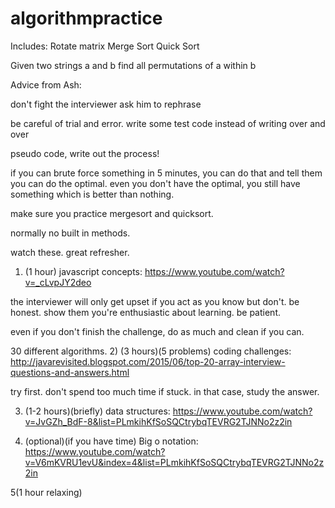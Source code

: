 # algorithmpractice

Includes:
Rotate matrix
Merge Sort
Quick Sort





Given two strings a and b find all permutations of a within b 





Advice from Ash: 

don't fight the interviewer 
ask him to rephrase 

be careful of trial and error. 
write some test code instead of writing over and over 


pseudo code, write out the process! 

if you can brute force something in 5 minutes, you can do that and tell them you can do the optimal. even you don't have the optimal, you still have something which is better than nothing. 

make sure you practice mergesort and quicksort. 

normally no built in methods. 


watch these. great refresher. 
1) (1 hour) javascript concepts: 
https://www.youtube.com/watch?v=_cLvpJY2deo 

the interviewer will only get upset if you act as you know but don't. be honest. show them you're enthusiastic about learning. be patient. 

even if you don't finish the challenge, do as much and clean if you can. 



30 different algorithms.
2) (3 hours)(5 problems) coding challenges: 
http://javarevisited.blogspot.com/2015/06/top-20-array-interview-questions-and-answers.html 

try first. don't spend too much time if stuck. in that case, study the answer. 

3) (1-2 hours)(briefly) data structures: 
https://www.youtube.com/watch?v=JvGZh_BdF-8&list=PLmkihKfSoSQCtrybqTEVRG2TJNNo2z2in 

4) (optional)(if you have time) Big o notation: https://www.youtube.com/watch?v=V6mKVRU1evU&index=4&list=PLmkihKfSoSQCtrybqTEVRG2TJNNo2z2in

5(1 hour relaxing)